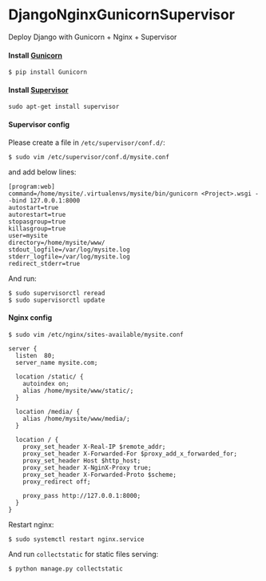 # DjangoNginxGunicornSupervisor
Deploy Django with Gunicorn + Nginx + Supervisor

#### Install [Gunicorn](http://gunicorn.org/)

```
$ pip install Gunicorn
```

#### Install [Supervisor](http://supervisord.org)
```
sudo apt-get install supervisor
```


#### Supervisor config
Please create a file in `/etc/supervisor/conf.d/`:
```
$ sudo vim /etc/supervisor/conf.d/mysite.conf
```

and add below lines:

```
[program:web]
command=/home/mysite/.virtualenvs/mysite/bin/gunicorn <Project>.wsgi --bind 127.0.0.1:8000
autostart=true
autorestart=true
stopasgroup=true
killasgroup=true
user=mysite
directory=/home/mysite/www/
stdout_logfile=/var/log/mysite.log
stderr_logfile=/var/log/mysite.log
redirect_stderr=true

```

And run:
```
$ sudo supervisorctl reread
$ sudo supervisorctl update
```

#### Nginx config

```
$ sudo vim /etc/nginx/sites-available/mysite.conf
```

```
server {
  listen  80;
  server_name mysite.com;

  location /static/ {
    autoindex on;
    alias /home/mysite/www/static/;
  }

  location /media/ {
    alias /home/mysite/www/media/;
  }

  location / {
    proxy_set_header X-Real-IP $remote_addr;
    proxy_set_header X-Forwarded-For $proxy_add_x_forwarded_for;
    proxy_set_header Host $http_host;
    proxy_set_header X-NginX-Proxy true;
    proxy_set_header X-Forwarded-Proto $scheme;
    proxy_redirect off;

    proxy_pass http://127.0.0.1:8000;
  }
}
```
Restart nginx:
```
$ sudo systemctl restart nginx.service
```

And run `collectstatic` for static files serving:
```
$ python manage.py collectstatic
```



